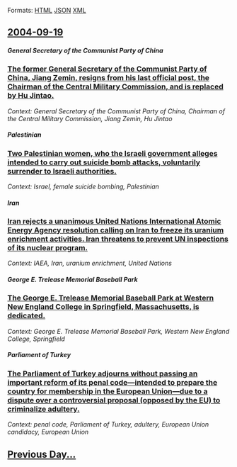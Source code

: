 
Formats: [HTML](2004/09/19/index.html)  [JSON](2004/09/19/index.json)  [XML](2004/09/19/index.xml)  

## [2004-09-19](/news/2004/09/19/index.md)

##### General Secretary of the Communist Party of China
### [ The former General Secretary of the Communist Party of China, Jiang Zemin, resigns from his last official post, the Chairman of the Central Military Commission, and is replaced by Hu Jintao. ](/news/2004/09/19/the-former-general-secretary-of-the-communist-party-of-china-jiang-zemin-resigns-from-his-last-official-post-the-chairman-of-the-central.md)
_Context: General Secretary of the Communist Party of China, Chairman of the Central Military Commission, Jiang Zemin, Hu Jintao_

##### Palestinian
### [ Two Palestinian women, who the Israeli government alleges intended to carry out suicide bomb attacks, voluntarily surrender to Israeli authorities. ](/news/2004/09/19/two-palestinian-women-who-the-israeli-government-alleges-intended-to-carry-out-suicide-bomb-attacks-voluntarily-surrender-to-israeli-auth.md)
_Context: Israel, female suicide bombing, Palestinian_

##### Iran
### [ Iran rejects a unanimous United Nations International Atomic Energy Agency resolution calling on Iran to freeze its uranium enrichment activities. Iran threatens to prevent UN inspections of its nuclear program. ](/news/2004/09/19/iran-rejects-a-unanimous-united-nations-international-atomic-energy-agency-resolution-calling-on-iran-to-freeze-its-uranium-enrichment-acti.md)
_Context: IAEA, Iran, uranium enrichment, United Nations_

##### George E. Trelease Memorial Baseball Park
### [ The George E. Trelease Memorial Baseball Park at Western New England College in Springfield, Massachusetts, is dedicated. ](/news/2004/09/19/the-george-e-trelease-memorial-baseball-park-at-western-new-england-college-in-springfield-massachusetts-is-dedicated.md)
_Context: George E. Trelease Memorial Baseball Park, Western New England College, Springfield_

##### Parliament of Turkey
### [ The Parliament of Turkey adjourns without passing an important reform of its penal code&mdash;intended to prepare the country for membership in the European Union&mdash;due to a dispute over a controversial proposal (opposed by the EU) to criminalize adultery. ](/news/2004/09/19/the-parliament-of-turkey-adjourns-without-passing-an-important-reform-of-its-penal-code-mdash-intended-to-prepare-the-country-for-membershi.md)
_Context: penal code, Parliament of Turkey, adultery, European Union candidacy, European Union_

## [Previous Day...](/news/2004/09/18/index.md)

